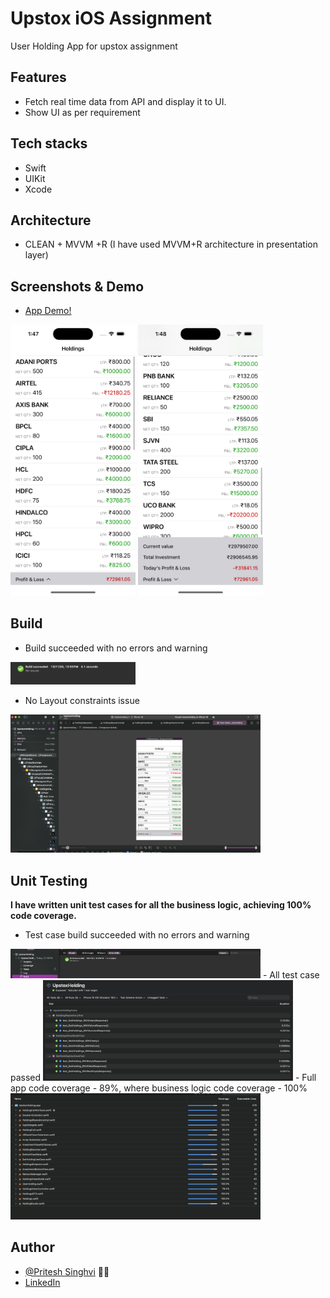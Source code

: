 # Upstox iOS Assignment

User Holding App for upstox assignment

## Features

- Fetch real time data from API and display it to UI.
- Show UI as per requirement

## Tech stacks

- Swift
- UIKit
- Xcode

## Architecture
- CLEAN + MVVM +R (I have used MVVM+R architecture in presentation layer)


## Screenshots & Demo

- [App Demo!](./Media/demo.mp4)

<img src="./Media/appSS1.png" width="200">  <img src="./Media/appSS2.png" width="200">

## Build
- Build succeeded with no errors and warning
<img src="./Media/build.png" width="200">

- No Layout constraints issue
<img src="./Media/no-layout-warnings.png" width="400">

## Unit Testing
**I have written unit test cases for all the business logic, achieving 100% code coverage.**

- Test case build succeeded with no errors and warning
<img src="./Media/test build.png" width="400">
- All test case passed
<img src="./Media/test report.png" width="400">
- Full app code coverage - 89%, where business logic code coverage - 100%
<img src="./Media/test case report.png" width="400">

## Author

- [@Pritesh Singhvi](https://github.com/narpat22) 🙋‍♂️
- [LinkedIn](https://www.linkedin.com/in/priteshsinghvi/)